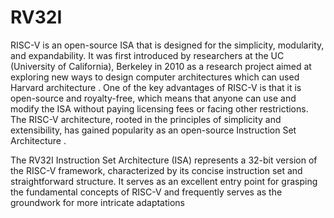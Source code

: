 # RV32I
RISC-V is an open-source  ISA that is designed for the simplicity, modularity, and expandability. It was first introduced by  researchers at the UC (University of California), Berkeley in 2010 as a research project aimed at exploring new ways to design computer architectures which can used Harvard architecture . One of the key advantages of RISC-V is that it is open-source and royalty-free, which means that anyone can use and modify the ISA without paying licensing fees or facing other restrictions. The RISC-V architecture, rooted in the principles of simplicity and extensibility, has gained popularity as an open-source Instruction Set Architecture .

The RV32I Instruction Set Architecture (ISA) represents a 32-bit version of the RISC-V framework, 
characterized by its concise instruction set and straightforward structure. It serves as an excellent entry point for grasping the fundamental concepts of RISC-V and frequently serves as the groundwork for more intricate adaptations 

